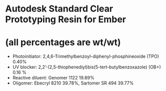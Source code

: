 # Autodesk Standard Clear Prototyping Resin for Ember
# (all percentages are wt/wt)

- Photoinitiator: 2,4,6-Trimethylbenzoyl-diphenyl-phosphineoxide (TPO) 0.40%
- UV blocker: 2,2’-(2,5-thiophenediyl)bis(5-tert-butylbenzoxazole) (OB+) 0.16 %
- Reactive diluent: Genomer 1122 19.89%
- Oligomer: Ebecryl 8210 39.78%, Sartomer SR 494 39.77%